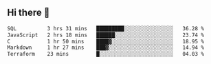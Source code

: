 ## Hi there 👋

<!--START_SECTION:waka-->

```txt
SQL          3 hrs 31 mins   █████████░░░░░░░░░░░░░░░░   36.28 %
JavaScript   2 hrs 18 mins   ██████░░░░░░░░░░░░░░░░░░░   23.74 %
C            1 hr 50 mins    ████▓░░░░░░░░░░░░░░░░░░░░   18.95 %
Markdown     1 hr 27 mins    ███▓░░░░░░░░░░░░░░░░░░░░░   14.94 %
Terraform    23 mins         █░░░░░░░░░░░░░░░░░░░░░░░░   04.03 %
```

<!--END_SECTION:waka-->

<!--
**taylor475/taylor475** is a ✨ _special_ ✨ repository because its `README.md` (this file) appears on your GitHub profile.

Here are some ideas to get you started:

- 🔭 I’m currently working on ...
- 🌱 I’m currently learning ...
- 👯 I’m looking to collaborate on ...
- 🤔 I’m looking for help with ...
- 💬 Ask me about ...
- 📫 How to reach me: ...
- 😄 Pronouns: ...
- ⚡ Fun fact: ...
-->
